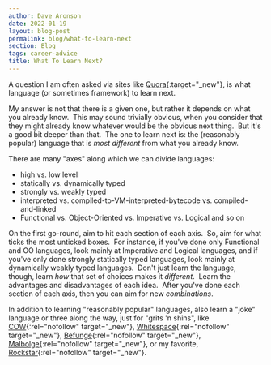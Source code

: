 ```yaml
---
author: Dave Aronson
date: 2022-01-19
layout: blog-post
permalink: blog/what-to-learn-next
section: Blog
tags: career-advice
title: What To Learn Next?
---
```


A question I am often asked via sites like
[Quora](https://www.quora.com/profile/Dave-Aronson){:target="_new"},
is what language (or sometimes framework) to learn next.

My answer is not that there is a given one,
but rather it depends on what you already know.&nbsp;
This may sound trivially obvious,
when you consider that they might already know
whatever would be the obvious next thing.&nbsp;
But it's a good bit deeper than that.&nbsp;
The one to learn next is:
the (reasonably popular) language that is
_most different_ from what you already know.

There are many "axes" along which we can divide languages:
- high vs. low level
- statically vs. dynamically typed
- strongly vs. weakly typed
- interpreted vs. compiled-to-VM-interpreted-bytecode vs. compiled-and-linked
- Functional vs. Object-Oriented vs. Imperative vs. Logical and so on

On the first go-round, aim to hit each section of each axis.&nbsp;
So, aim for what ticks the most unticked boxes.&nbsp;
For instance, if you've done only Functional and OO languages,
look mainly at Imperative and Logical languages,
and if you've only done strongly statically typed languages,
look mainly at dynamically weakly typed languages.&nbsp;
Don't just learn the language, though,
learn _how_ that set of choices makes it _different_.&nbsp;
Learn the advantages and disadvantages of each idea.&nbsp;
After you've done each section of each axis,
then you can aim for new _combinations_.

In addition to learning "reasonably popular" languages,
also learn a "joke" language or three along the way,
just for "grits 'n shins",
like
[COW](https://esolangs.org/wiki/COW){:rel="nofollow" target="_new"},
[Whitespace](https://en.wikipedia.org/wiki/Whitespace_(programming_language)){:rel="nofollow" target="_new"},
[Befunge](https://esolangs.org/wiki/Befunge){:rel="nofollow" target="_new"},
[Malbolge](https://esolangs.org/wiki/Malbolge){:rel="nofollow" target="_new"},
or my favorite,
[Rockstar](https://codewithrockstar.com/){:rel="nofollow" target="_new"}.
